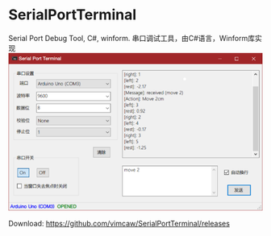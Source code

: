 # SerialPortTerminal
Serial Port Debug Tool, C#, winform. 串口调试工具，由C#语言，Winform库实现
![preview](/image/ui.png)

Download: https://github.com/vimcaw/SerialPortTerminal/releases